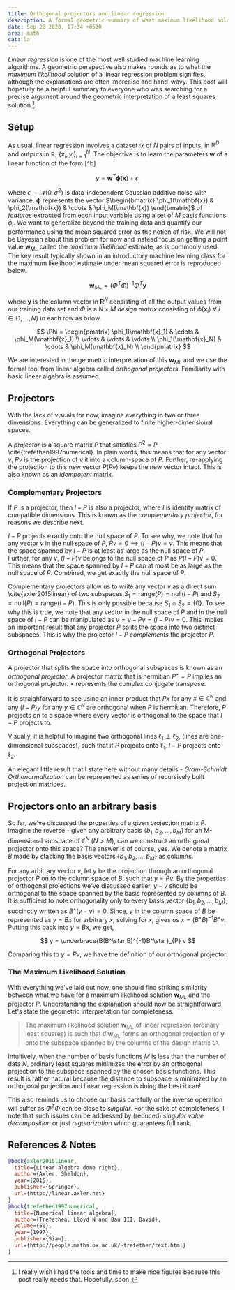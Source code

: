 ```yaml
---
title: Orthogonal projectors and linear regression
description: A formal geometric summary of what maximum likelihood solution for linear regression signifies.
date: Sep 28 2020, 17:34 +0530
area: math
cat: la
---
```


_Linear regression_ is one of the most well studied machine learning algorithms.
A geometric perspective also makes rounds as to what the _maximum likelihood_
solution of a linear regression problem signifies, although the explanations are
often imprecise and hand-wavy. This post will hopefully be a helpful summary to
everyone who was searching for a precise argument around the geometric
interpretation of a least squares solution [^a].

## Setup

As usual, linear regression involves a dataset $\mathcal{D}$ of $N$ pairs of
inputs, in $\mathbb{R}^D$ and outputs in $\mathbb{R}$,
$\{ \mathbf{x}_i, y_i \}_{i=1}^N$. The objective is to learn the parameters
$\mathbf{w}$ of a linear function of the form [^b] 

$$
y = \mathbf{w}^T\mathbf{\phi}(\mathbf{x}) + \epsilon,
$$

where $\epsilon \sim \mathcal{N}(0, \sigma^2)$ is data-independent Gaussian
additive noise with variance. $\mathbf{\phi}$ represents the vector
$\begin{bmatrix} \phi_1(\mathbf{x}) & \phi_2(\mathbf{x}) & \cdots & \phi_M(\mathbf{x}) \end{bmatrix}$
of _features_ extracted from each input variable using a set of $M$ basis functions
$\phi_i$. We want to generalize beyond the training data and quantify our performance
using the mean squared error as the notion of risk. We will not be Bayesian
about this problem for now and instead focus on getting a point value
$\mathbf{w}_{ML}$ called the _maximum likelihood_ estimate, as is commonly used.
The key result typically shown in an introductory machine learning class for
the maximum likelihood estimate under mean squared error is reproduced below.

$$
\mathbf{w}_{ML} = (\Phi^T\Phi)^{-1}\Phi^T\mathbf{y}
$$

where $\mathbf{y}$ is the column vector in $\mathbf{R}^N$ consisting of all the
output values from our training data set and $\Phi$ is a $N \times M$
_design matrix_ consisting of $\phi(\mathbf{x}_i)~\forall~i \in \{1, \dots, N\}$
in each row as brlow.

$$
\Phi = \begin{pmatrix}
\phi_1(\mathbf{x}_1) & \cdots & \phi_M(\mathbf{x}_1) \\
\vdots & \vdots & \vdots \\
\phi_1(\mathbf{x}_N) & \cdots & \phi_M(\mathbf{x}_N) \\
\end{pmatrix}
$$

We are interested in the geometric interpretation of this $\mathbf{w}_{ML}$
and we use the formal tool from linear algebra called _orthogonal projectors_.
Familiarity with basic linear algebra is assumed.

## Projectors

With the lack of visuals for now, imagine everything in two or three dimensions.
Everything can be generalized to finite higher-dimensional spaces.

A _projector_ is a square matrix $P$ that satisfies $P^2 = P$ \cite{trefethen1997numerical}.
In plain words, this means that for any vector $v$, $Pv$ is the projection of $v$ it into a
column-space of $P$. Further, re-applying the projection to this new vector
$P(Pv)$ keeps the new vector intact. This is also known as an _idempotent_ matrix.

### Complementary Projectors

If $P$ is a projector, then $I - P$ is also a projector, where $I$ is identity
matrix of compatible dimensions. This is known as the _complementary projector_,
for reasons we describe next.

$I - P$ projects exactly onto the null space of $P$. To see why, we note that
for any vector $v$ in the null space of $P$, $Pv = 0 \implies (I - P)v = v$.
This means that the space spanned by $I - P$ is at least as large as the null
space of $P$. Further, for any $v$, $(I - P)v$ belongs to the null space of
$P$ as $P(I - P)v = 0$. This means that the space spanned by $I - P$ can at most
be as large as the null space of $P$. Combined, we get exactly the null space of
$P$.

Complementary projectors allow us to write any vector $v$ as a direct sum \cite{axler2015linear} of
two subspaces $S_1 = \text{range}(P) = \text{null}(I-P)$ and
$S_2 = \text{null}(P) = \text{range}(I-P)$. This is only possible because
$S_1 \cap S_2 = \{0\}$. To see why this is true, we note that any vector
in the null space of $P$ and in the null space of $I - P$ can be manipulated as
$v = v - Pv = (I - P)v = 0$. This implies an important result that any projector
$P$ splits the space into two distinct subspaces. This is why the projector 
$I-P$ _complements_ the projector $P$.

### Orthogonal Projectors

A projector that splits the space into orthogonal subspaces is known as an
_orthogonal projector_. A projector matrix that is hermitian $P^\star = P$
implies an orthogonal projector. $\star$ represents the complex conjugate
transpose.

It is straighforward to see using an inner product that $Px$ for any
$x \in \mathbb{C}^N$ and any $(I - P)y$ for any $y \in \mathbb{C}^N$ are
orthogonal when $P$ is hermitian. Therefore, $P$ projects on to a space
where every vector is orthogonal to the space that $I - P$ projects to.

Visually, it is helpful to imagine two orthogonal lines $\ell_1 \perp \ell_2$,
(lines are one-dimensional subspaces), such that if $P$ projects onto $\ell_1$,
$I-P$ projects onto $\ell_2$.

An elegant little result that I state here without many details -
_Gram-Schmidt Orthonormalization_ can be represented as series of recursively
built projection matrices.

## Projectors onto an arbitrary basis

So far, we've discussed the properties of a given projection matrix $P$. Imagine
the reverse - given any arbitrary basis $\{b_1, b_2, \dots, b_M\}$ for an
M-dimensional subspace of $\mathbb{C}^N$ ($N > M$), can we construct an
orthogonal projector onto this space? The answer is of course, yes. We denote a
matrix $B$ made by stacking the basis vectors $\{b_1, b_2, \dots, b_M\}$ as columns.

For any arbitrary vector $v$, let $y$ be the projection through an orthogonal
projector $P$ on to the column space of $B$, such that $y = Pv$. By the
properties of orthogonal projections we've discussed earlier, $y - v$ should
be orthogonal to the space spanned by the basis represented by columns of $B$. It is
sufficient to note orthogonality only to every basis vector
$\{b_1, b_2, \dots, b_M\}$, succinctly written as $B^\star(y - v) = 0$. Since, $y$
in the column space of $B$ be represented as $y = Bx$ for arbitrary $x$, solving for $x$, gives us
$x = (B^\star B)^{-1}B^\star v$. Putting this back into $y = Bx$, we get,

$$
y = \underbrace{B(B^\star B)^{-1}B^\star}_{P} v
$$

Comparing this to $y = Pv$, we have the definition of our orthogonal projector.

### The Maximum Likelihood Solution

With everything we've laid out now, one should find striking similarity
between what we have for a maximum likelihood solution $\mathbf{w}_{ML}$ and the
projector $P$. Understanding the explanation should now be straightforward.
Let's state the geometric interpretation for completeness.

> The maximum likelihood solution $\mathbf{w}_{ML}$ of linear regression
> (ordinary least squares)
> is such that $\Phi \mathbf{w}_{ML}$ forms an orthogonal projection of $\mathbf{y}$
> onto the subspace spanned by the columns of the design matrix $\Phi$.

Intuitively, when the number of basis functions $M$ is less than the number of
data $N$, ordinary least squares minimizes the error by an orthogonal projection
to the subspace spanned by the chosen basis functions. This result is rather
natural because the distance to subspace is minimized by an orthogonal
projection and linear regression is doing the best it can!

This also reminds us to choose our basis carefully or the inverse operation
will suffer as $\Phi^T\Phi$ can be close to _singular_. For the sake of
completeness, I note that such issues can be addressed by (reduced)
_singular value decomposition_ or just _regularization_ which guarantees full
rank.

## References & Notes


```bib
@book{axler2015linear,
  title={Linear algebra done right},
  author={Axler, Sheldon},
  year={2015},
  publisher={Springer},
  url={http://linear.axler.net}
}
@book{trefethen1997numerical,
  title={Numerical linear algebra},
  author={Trefethen, Lloyd N and Bau III, David},
  volume={50},
  year={1997},
  publisher={Siam},
  url={http://people.maths.ox.ac.uk/~trefethen/text.html}
}
```

[^a]: I really wish I had the tools and time to make nice figures because this post
really needs that. Hopefully, soon.
